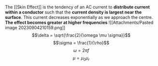 The [[Skin Effect]] is the tendency of an AC current to **distribute current within a conductor** such that the **current density is largest near the surface**. 
This current decreases exponentially as we approach the centre. **The effect becomes greater at higher frequencies** 
![[Attachments/Pasted image 20230904210159.png]]
$$\delta = \sqrt{\frac{2}{\omega \mu \sigma}}$$
$$\sigma = \frac{1}{\rho}$$
$$\omega = 2\pi f$$
$$\mu = \mu_{0}\mu_{r}$$
